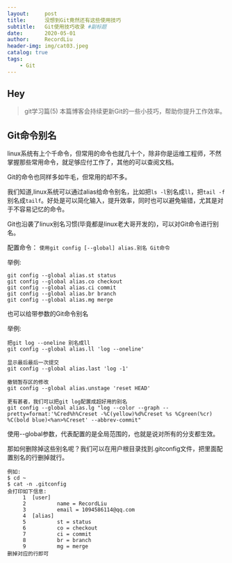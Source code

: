 ```yaml
---
layout:     post   				    
title:      没想到Git竟然还有这些使用技巧				
subtitle:   Git使用技巧收录 #副标题
date:       2020-05-01 				
author:     RecordLiu 						
header-img: img/cat03.jpeg
catalog: true 						
tags:								
    - Git
---
```


## Hey

>git学习篇(5)
本篇博客会持续更新Git的一些小技巧，帮助你提升工作效率。

## Git命令别名
linux系统有上个千命令，但常用的命令也就几十个，除非你是运维工程师，不然掌握那些常用命令，就足够应付工作了，其他的可以查阅文档。

Git的命令也同样多如牛毛，但常用的却不多。

我们知道,linux系统可以通过alias给命令别名，比如把`ls -l`别名成`ll`，把`tail -f`别名成`tailf`。好处是可以简化输入，提升效率，同时也可以避免输错，尤其是对于不容易记忆的命令。

Git也沿袭了linux别名习惯(毕竟都是linux老大哥开发的)，可以对Git命令进行别名。

配置命令：
```使用git config [--global] alias.别名 Git命令```

举例:

```
git config --global alias.st status
git config --global alias.co checkout
git config --global alias.ci commit
git config --global alias.br branch
git config --global alias.mg merge
```

也可以给带参数的Git命令别名

举例:

```
把git log --oneline 别名成ll
git config --global alias.ll 'log --oneline'
```

```
显示最后最后一次提交
git config --global alias.last 'log -1'

```

```
撤销暂存区的修改
git config --global alias.unstage 'reset HEAD'
```

```
更有甚者，我们可以把git log配置成超好用的别名
git config --global alias.lg "log --color --graph --pretty=format:'%Cred%h%Creset -%C(yellow)%d%Creset %s %Cgreen(%cr) %C(bold blue)<%an>%Creset' --abbrev-commit"
```

使用--global参数，代表配置的是全局范围的，也就是说对所有的分支都生效。

那如何删除掉这些别名呢？我们可以在用户根目录找到.gitconfig文件，把里面配置别名的行删掉就行。

```
例如:
$ cd ~
$ cat -n .gitconfig
会打印如下信息:
     1  [user]
     2          name = RecordLiu
     3          email = 1094586114@qq.com
     4  [alias]
     5          st = status
     6          co = checkout
     7          ci = commit
     8          br = branch
     9          mg = merge
删掉对应的行即可     
```
